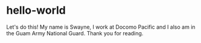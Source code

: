 # hello-world
Let's do this!
My name is Swayne, I work at Docomo Pacific and I also am in the Guam Army National Guard. Thank you for reading. 
